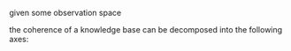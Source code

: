 given some observation space

the coherence of a knowledge base can be decomposed into the following axes: